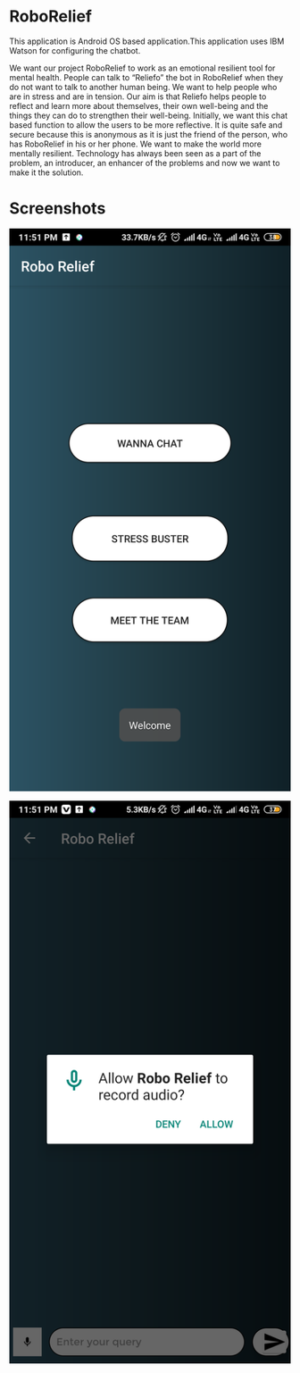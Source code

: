 # RoboRelief

This application is Android OS based application.This application uses IBM Watson for configuring the chatbot.

We want our project RoboRelief to work as an emotional resilient tool for mental health. People can talk 
to “Reliefo” the bot in RoboRelief when they do not want to talk to another human being. We want to 
help people who are in stress and are in tension. Our aim is that Reliefo helps people to reflect and learn 
more about themselves, their own well-being and the things they can do to strengthen their well-being. 
Initially, we want this chat based function to allow the users to be more reflective. It is quite safe and 
secure because this is anonymous as it is just the friend of the person, who has RoboRelief in his or her 
 phone. We want to make the world more mentally resilient. Technology has always been seen as a part 
of the problem, an introducer, an enhancer of the problems and now we want to make it the solution. 

# Screenshots

![Test Image 4](https://github.com/vivekvvk143/RoboRelief/blob/master/RoboRelief%20android%20project/images/Screenshot%201%20(1).png)


![Test Image 4](https://github.com/vivekvvk143/RoboRelief/blob/master/RoboRelief%20android%20project/images/Screenshot%201%20(2).png)
 
